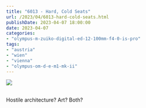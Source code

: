 ```yaml
---
title: "6013 - Hard, Cold Seats"
url: /2023/04/6013-hard-cold-seats.html
publishDate: 2023-04-07 18:00:00
date: 2023-04-07
categories:
- "olympus-m-zuiko-digital-ed-12-100mm-f4-0-is-pro"
tags:
- "austria"
- "wien"
- "vienna"
- "olympus-om-d-e-m1-mk-ii"
---
```

<div class="container">
<div class="center"><a target="_blank" href="https://d25zfm9zpd7gm5.cloudfront.net/1200x1200/2019/20191023_150535_lr.jpg"><img class="webfeedsFeaturedVisual" src="https://d25zfm9zpd7gm5.cloudfront.net/0600x0600/2019/20191023_150535_lr.jpg" /></a></div>
</div>
<br />

Hostile architecture? Art? Both?
